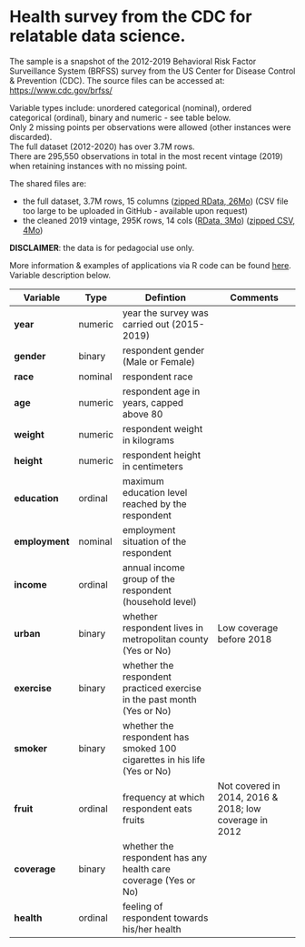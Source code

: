 # Health survey from the CDC for relatable data science.

The sample is a snapshot of the 2012-2019 Behavioral Risk Factor Surveillance System (BRFSS) survey from the US Center for Disease Control & Prevention (CDC). The source files can be accessed at: https://www.cdc.gov/brfss/

Variable types include: unordered categorical (nominal), ordered categorical (ordinal), binary and numeric - see table below.    
Only 2 missing points per observations were allowed (other instances were discarded).   
The full dataset (2012-2020) has over 3.7M rows.  
There are 295,550 observations in total in the most recent vintage (2019) when retaining instances with no missing point.

The shared files are:   
- the full dataset, 3.7M rows, 15 columns ([zipped RData, 26Mo](/data/health_data.RData)) (CSV file too large to be uploaded in GitHub - available upon request) 
- the cleaned 2019 vintage, 295K rows, 14 cols ([RData, 3Mo](/data/health_2019.RData)) ([zipped CSV, 4Mo](/data/health_2019.csv.zip))    

**DISCLAIMER**: the data is for pedagocial use only.  

More information & examples of applications via R code can be found [here](cdc_md.md).     
Variable description below.

|**Variable** | Type | Defintion |  Comments |
|---|---|---|---|
|**year** | numeric | year the survey was carried out (2015-2019)| |  
| **gender** | binary | respondent gender (Male or Female) |  |    
| **race** | nominal | respondent race  |   | 
| **age** | numeric | respondent age in years, capped above 80 |   | 
| **weight** | numeric | respondent weight in kilograms |  |
| **height**  |numeric | respondent height in centimeters  |  | 
| **education** | ordinal | maximum education level reached by the respondent  |  |
| **employment** | nominal | employment situation of the respondent |    |
| **income** | ordinal | annual income group of the respondent (household level) |   |
| **urban** | binary | whether respondent lives in metropolitan county (Yes or No)  | Low coverage before 2018 |     
| **exercise** | binary | whether the respondent practiced exercise in the past month (Yes or No)  |  | 
| **smoker** | binary | whether the respondent has smoked 100 cigarettes in his life (Yes or No)  |     |  
| **fruit** | ordinal | frequency at which respondent eats fruits |  Not covered in 2014, 2016 & 2018; low coverage in 2012 |  
| **coverage**|  binary | whether the respondent has any health care coverage (Yes or No) |  | 
| **health** | ordinal | feeling of respondent towards his/her health |    

